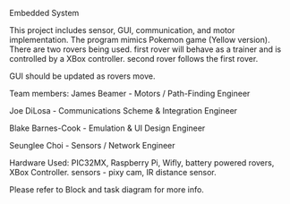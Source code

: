 Embedded System

This project includes sensor, GUI, communication, and motor implementation.
The program mimics Pokemon game (Yellow version). There are two rovers being used.
first rover will behave as a trainer and is controlled by a XBox controller.
second rover follows the first rover.

GUI should be updated as rovers move.

Team members:
James Beamer - Motors / Path-Finding Engineer

Joe DiLosa -  Communications Scheme & Integration Engineer

Blake Barnes-Cook - Emulation & UI Design Engineer

Seunglee Choi - Sensors / Network Engineer

Hardware Used:
PIC32MX, Raspberry Pi, Wifly, battery powered rovers, XBox Controller.
  sensors - pixy cam, IR distance sensor.

Please refer to Block and task diagram for more info.
